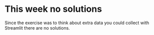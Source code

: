 # This week no solutions
Since the exercise was to think about extra data you could collect with Streamlit there are no solutions.